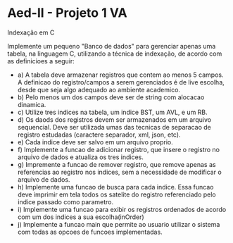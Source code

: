 # Aed-II - Projeto 1 VA
Indexação em C

Implemente um pequeno "Banco de dados" para gerenciar apenas uma tabela, na linguagem C, utilizando a técnica de indexação, de acordo com as definicioes a seguir:

- a) A tabela deve armazenar registros que contem ao menos 5 campos. A definicao do registro/campos a serem gerenciados é de live escolha, desde que seja algo adequado ao ambiente academico.
- b) Pelo menos um dos campos deve ser de string com alocacao dinamica.
- c) Utilize tres indices na tabela, um indice BST, um AVL, e um RB.
- d) Os daods dos registros devem ser armazenados em um arquivo sequencial. Deve ser utilizada umas das tecnicas de separacao de registro estudadas (caractere separador, xml, json, etc).
- e) Cada indice deve ser salvo em um arquivo proprio.
- f) Implemente a funcao de adicionar registro, que insere o registro no arquivo de dados e atualiza os tres indices.
- g) Impremente a funcao de remover registro, que remove apenas as referencias ao registro nos indices, sem a necessidade de modificar o arquivo de dados.
- h) Implemente uma funcao de busca para cada indice. Essa funcao deve imprimir em tela todos os satelite do registro referenciado pelo indice passado como parametro.
- i) Implemente uma funcao para exibir os registros ordenados de acordo com um dos indices a sua escolha(inOrder)
- j) Implemente a funcao main que permite ao usuario utilizar o sistema com todas as opcoes de funcoes implementadas. 
